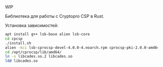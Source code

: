 WIP

Библиотека для работы с Cryptopro CSP в Rust.

Установка зависимостей:
```bash
apt install g++ lsb-base alien lsb-core
cd cpcsp
./install.sh
alien -kci lsb-cprocsp-devel-4.0.0-4.noarch.rpm cprocsp-pki-2.0.0-amd64-cades.rpm
cd /opt/cprocsp/lib/amd64/
ln -s libcades.so.2 libcades.so
ldd libcades.so
```
